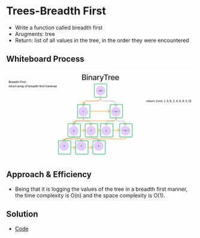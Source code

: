 # Trees-Breadth First

- Write a function called breadth first
- Arugments: tree
- Return: list of all values in the tree, in the order they were encountered

## Whiteboard Process

![image](./assets/whiteboard.png)

## Approach & Efficiency

- Being that it is logging the values of the tree in a breadth first manner, the
time complexity is O(n) and the space complexity is O(1).

## Solution

- [Code](./index.js)
